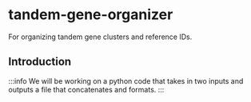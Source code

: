# tandem-gene-organizer
For organizing tandem gene clusters and reference IDs.

## Introduction
:::info
We will be working on a python code that takes in two inputs and outputs a file that concatenates and formats.
:::
